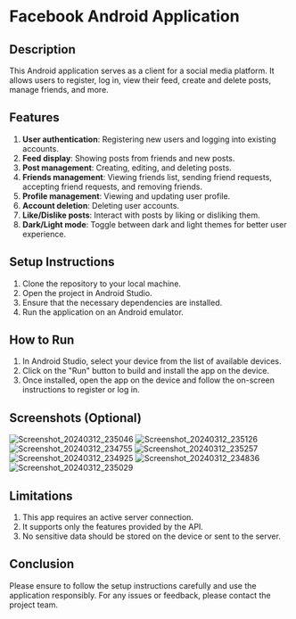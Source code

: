 # Facebook Android Application

## Description
This Android application serves as a client for a social media platform. It allows users to register, log in, view their feed, create and delete posts, manage friends, and more.

## Features
1. **User authentication**: Registering new users and logging into existing accounts.
2. **Feed display**: Showing posts from friends and new posts.
3. **Post management**: Creating, editing, and deleting posts.
4. **Friends management**: Viewing friends list, sending friend requests, accepting friend requests, and removing friends.
5. **Profile management**: Viewing and updating user profile.
6. **Account deletion**: Deleting user accounts.
7. **Like/Dislike posts**: Interact with posts by liking or disliking them.
8. **Dark/Light mode**: Toggle between dark and light themes for better user experience.

## Setup Instructions
1. Clone the repository to your local machine.
2. Open the project in Android Studio.
3. Ensure that the necessary dependencies are installed.
4. Run the application on an Android emulator.

## How to Run
1. In Android Studio, select your device from the list of available devices.
2. Click on the "Run" button to build and install the app on the device.
3. Once installed, open the app on the device and follow the on-screen instructions to register or log in.

## Screenshots (Optional)
<!-- Add screenshots of your app to illustrate its functionality -->
![Screenshot_20240312_235046](https://github.com/RoeeHashai/FacebookASP-AndroidApp-FE/assets/155381822/afd61af6-af3c-4221-b05d-0142c8327502)
![Screenshot_20240312_235126](https://github.com/RoeeHashai/FacebookASP-AndroidApp-FE/assets/155381822/4e53f6b7-fefe-4f43-a800-33d879bef428)
![Screenshot_20240312_234755](https://github.com/RoeeHashai/FacebookASP-AndroidApp-FE/assets/155381822/2086aadb-d286-4ef2-8fe1-98fb6457cd85)
![Screenshot_20240312_235257](https://github.com/RoeeHashai/FacebookASP-AndroidApp-FE/assets/155381822/c94b130f-9da1-4c07-b0d4-0d07202818cc)
![Screenshot_20240312_234925](https://github.com/RoeeHashai/FacebookASP-AndroidApp-FE/assets/155381822/b895f974-98d9-4cd3-ab2c-e712449d0208)
![Screenshot_20240312_234836](https://github.com/RoeeHashai/FacebookASP-AndroidApp-FE/assets/155381822/47ae69dc-853e-42bb-825d-ada098d46691)
![Screenshot_20240312_235029](https://github.com/RoeeHashai/FacebookASP-AndroidApp-FE/assets/155381822/2a542d5b-505d-414a-b5a9-a115f1fe7a7d)


## Limitations
1. This app requires an active server connection.
2. It supports only the features provided by the API.
3. No sensitive data should be stored on the device or sent to the server.

## Conclusion
Please ensure to follow the setup instructions carefully and use the application responsibly. For any issues or feedback, please contact the project team.
